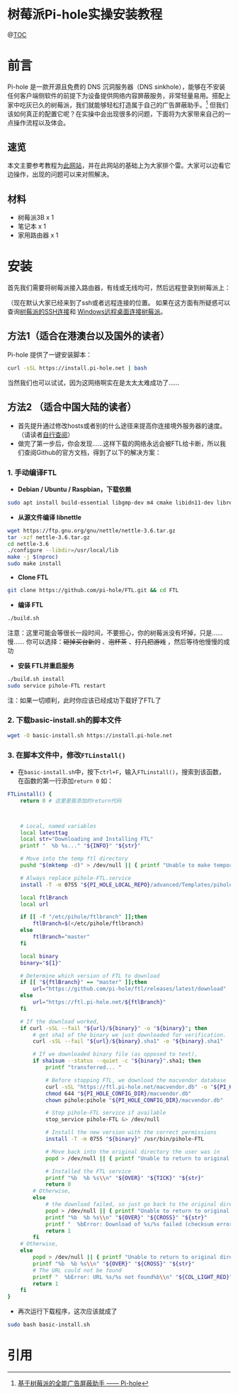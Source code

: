 # 树莓派Pi-hole实操安装教程
@[TOC](目录)
# 前言
Pi-hole 是一款开源且免费的 DNS 沉洞服务器（DNS sinkhole），能够在不安装任何客户端侧软件的前提下为设备提供网络内容屏蔽服务，非常轻量易用。搭配上家中吃灰已久的树莓派，我们就能够轻松打造属于自己的广告屏蔽助手。[^1]
但我们该如何真正的配置它呢？在实操中会出现很多的问题，下面将为大家带来自己的一点操作流程以及体会。

## 速览
本文主要参考教程为[此网站](https://sspai.com/post/58183)，并在此网站的基础上为大家排个雷。大家可以边看它边操作，出现的问题可以来对照解决。
## 材料

 - 树莓派3B x 1
 - 笔记本 x 1
 - 家用路由器 x 1

# 安装
首先我们需要将树莓派接入路由器，有线或无线均可，然后远程登录到树莓派上：

（现在默认大家已经来到了ssh或者远程连接的位置。 如果在这方面有所疑惑可以查询[树莓派的SSH连接](https://www.cnblogs.com/little-kwy/p/10340317.html)和 [Windows远程桌面连接树莓派](http://cnblogs.com/feynxd/p/11364669.html)。

## 方法1（适合在港澳台以及国外的读者）
Pi-hole 提供了一键安装脚本：

```bash
curl -sSL https://install.pi-hole.net | bash
```
当然我们也可以试试，因为这网络啊实在是太太太难成功了……
## 方法2 （适合中国大陆的读者）

 

 - 首先提升通过修改hosts或者别的什么途径来提高你连接境外服务器的速度。（请读者[自行查阅](https://github.com/HRex39/ThinkStore/blob/master/Raspberry%20%E4%BB%A3%E7%90%86%E4%B8%8A%E7%BD%91%E7%9A%84%E9%85%8D%E7%BD%AE%E5%BA%94%E7%94%A8.md)）
 - 做完了第一步后，你会发现……这样下载的网络永远会被FTL给卡断，所以我们查阅Github的官方文档，得到了以下的解决方案：
 
 ### 1. 手动编译FTL

  - **Debian / Ubuntu / Raspbian，下载依赖**
```bash
sudo apt install build-essential libgmp-dev m4 cmake libidn11-dev libreadline-dev
```

- **从源文件编译 libnettle**
```bash
wget https://ftp.gnu.org/gnu/nettle/nettle-3.6.tar.gz
tar -xzf nettle-3.6.tar.gz
cd nettle-3.6
./configure --libdir=/usr/local/lib
make -j $(nproc)
sudo make install
```
- **Clone FTL**

```bash
git clone https://github.com/pi-hole/FTL.git && cd FTL
```
- **编译 FTL**

```bash
./build.sh
```
注意：这里可能会等很长一段时间，不要担心，你的树莓派没有坏掉，只是……慢……
你可以选择：~~砸掉买台新的~~ 、~~泡杯茶~~ 、~~打几把游戏~~ ，然后等待他慢慢的成功
- **安装 FTL并重启服务**

```bash
./build.sh install
sudo service pihole-FTL restart
```
注：如果一切顺利，此时你应该已经成功下载好了FTL了

### 2. 下载basic-install.sh的脚本文件
```bash
wget -O basic-install.sh https://install.pi-hole.net
```

### 3. 在脚本文件中，修改`FTLinstall()`

 - 在`basic-install.sh`中，按下`ctrl+F`，输入`FTLinstall()`，搜索到该函数，在函数的第一行添加`return 0`
 如：
 

```bash
FTLinstall() {
    return 0 # 这里是我添加的return代码



    # Local, named variables
    local latesttag
    local str="Downloading and Installing FTL"
    printf "  %b %s..." "${INFO}" "${str}"

    # Move into the temp ftl directory
    pushd "$(mktemp -d)" > /dev/null || { printf "Unable to make temporary directory for FTL binary download\\n"; return 1; }

    # Always replace pihole-FTL.service
    install -T -m 0755 "${PI_HOLE_LOCAL_REPO}/advanced/Templates/pihole-FTL.service" "/etc/init.d/pihole-FTL"

    local ftlBranch
    local url

    if [[ -f "/etc/pihole/ftlbranch" ]];then
        ftlBranch=$(</etc/pihole/ftlbranch)
    else
        ftlBranch="master"
    fi

    local binary
    binary="${1}"

    # Determine which version of FTL to download
    if [[ "${ftlBranch}" == "master" ]];then
        url="https://github.com/pi-hole/ftl/releases/latest/download"
    else
        url="https://ftl.pi-hole.net/${ftlBranch}"
    fi

    # If the download worked,
    if curl -sSL --fail "${url}/${binary}" -o "${binary}"; then
        # get sha1 of the binary we just downloaded for verification.
        curl -sSL --fail "${url}/${binary}.sha1" -o "${binary}.sha1"

        # If we downloaded binary file (as opposed to text),
        if sha1sum --status --quiet -c "${binary}".sha1; then
            printf "transferred... "

            # Before stopping FTL, we download the macvendor database
            curl -sSL "https://ftl.pi-hole.net/macvendor.db" -o "${PI_HOLE_CONFIG_DIR}/macvendor.db" || true
            chmod 644 "${PI_HOLE_CONFIG_DIR}/macvendor.db"
            chown pihole:pihole "${PI_HOLE_CONFIG_DIR}/macvendor.db"

            # Stop pihole-FTL service if available
            stop_service pihole-FTL &> /dev/null

            # Install the new version with the correct permissions
            install -T -m 0755 "${binary}" /usr/bin/pihole-FTL

            # Move back into the original directory the user was in
            popd > /dev/null || { printf "Unable to return to original directory after FTL binary download.\\n"; return 1; }

            # Installed the FTL service
            printf "%b  %b %s\\n" "${OVER}" "${TICK}" "${str}"
            return 0
        # Otherwise,
        else
            # the download failed, so just go back to the original directory
            popd > /dev/null || { printf "Unable to return to original directory after FTL binary download.\\n"; return 1; }
            printf "%b  %b %s\\n" "${OVER}" "${CROSS}" "${str}"
            printf "  %bError: Download of %s/%s failed (checksum error)%b\\n" "${COL_LIGHT_RED}" "${url}" "${binary}" "${COL_NC}"
            return 1
        fi
    # Otherwise,
    else
        popd > /dev/null || { printf "Unable to return to original directory after FTL binary download.\\n"; return 1; }
        printf "%b  %b %s\\n" "${OVER}" "${CROSS}" "${str}"
        # The URL could not be found
        printf "  %bError: URL %s/%s not found%b\\n" "${COL_LIGHT_RED}" "${url}" "${binary}" "${COL_NC}"
        return 1
    fi
}
```

 - 再次运行下载程序，这次应该就成了
 

```bash
sudo bash basic-install.sh
```


# 引用
[^1]: [基于树莓派的全能广告屏蔽助手 —— Pi-hole](https://sspai.com/post/58183)
